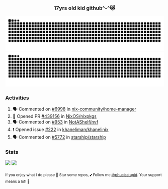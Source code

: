 <h3 align="center">17yrs old kid github^-^😻</h3>

![GitHub Contribution Grid Snake (Dark)](https://raw.githubusercontent.com/phucisstupid/phucisstupid/output/catppuccin-mocha.svg#gh-dark-mode-only)
![GitHub Contribution Grid Snake (Light)](https://raw.githubusercontent.com/phucisstupid/phucisstupid/output/github-contribution-grid-snake.svg#gh-light-mode-only)

### Activities

<!--START_SECTION:activity-->
1. 🗣 Commented on [#6998](https://github.com/nix-community/home-manager/issues/6998#issuecomment-3249371728) in [nix-community/home-manager](https://github.com/nix-community/home-manager)
2. 💪 Opened PR [#439156](https://github.com/NixOS/nixpkgs/pull/439156) in [NixOS/nixpkgs](https://github.com/NixOS/nixpkgs)
3. 🗣 Commented on [#953](https://github.com/NotAShelf/nvf/issues/953#issuecomment-3239171286) in [NotAShelf/nvf](https://github.com/NotAShelf/nvf)
4. ❗ Opened issue [#222](https://github.com/khaneliman/khanelinix/issues/222) in [khaneliman/khanelinix](https://github.com/khaneliman/khanelinix)
5. 🗣 Commented on [#5772](https://github.com/starship/starship/pull/5772#issuecomment-3238962528) in [starship/starship](https://github.com/starship/starship)
<!--END_SECTION:activity-->

### Stats

<div>
  <img width=400 src="https://github-readme-stats.vercel.app/api?username=phucisstupid&show_icons=true&theme=catppuccin_mocha"/>
  <img width=400 src="https://github-readme-stats.vercel.app/api/top-langs?username=phucisstupid&layout=compact&theme=catppuccin_mocha&card_width=395"/>
</div>

<sub>If you enjoy what I do please 🌟 Star some repos, 💕 Follow me [@phucisstupid](https://github.com/phucisstupid). Your support means a lot! 🥰
